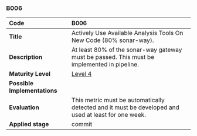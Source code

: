 ### B006

| **Code**           | **B006** |
| :--                | :--      |
| **Title**          | Actively Use Available Analysis Tools On New Code (80% sonar-way). |
| **Description**    | At least 80% of the sonar-way gateway must be passed. This must be implemented in pipeline. |
| **Maturity Level** | [Level 4](/LEVELS.html#level-4) |
| **Possible Implementations** | |
| **Evaluation**     | This metric must be automatically detected and it must be developed and used at least for one week. |
| **Applied stage**  | commit |

